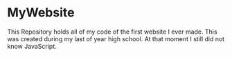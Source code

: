 # MyWebsite
This Repository holds all of my code of the first website I ever made. This was created during my last of year high school. At that moment I still did not know JavaScript. 
